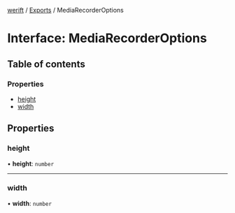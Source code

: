 [werift](../README.md) / [Exports](../modules.md) / MediaRecorderOptions

# Interface: MediaRecorderOptions

## Table of contents

### Properties

- [height](MediaRecorderOptions.md#height)
- [width](MediaRecorderOptions.md#width)

## Properties

### height

• **height**: `number`

___

### width

• **width**: `number`
